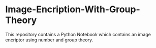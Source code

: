 # Image-Encription-With-Group-Theory

This repository contains a Python Notebook which contains an image encriptor using number and group theory.
